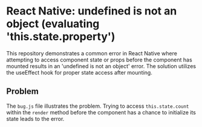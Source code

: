 # React Native: undefined is not an object (evaluating 'this.state.property')

This repository demonstrates a common error in React Native where attempting to access component state or props before the component has mounted results in an 'undefined is not an object' error.  The solution utilizes the useEffect hook for proper state access after mounting.

## Problem

The `bug.js` file illustrates the problem.  Trying to access `this.state.count` within the `render` method before the component has a chance to initialize its state leads to the error.